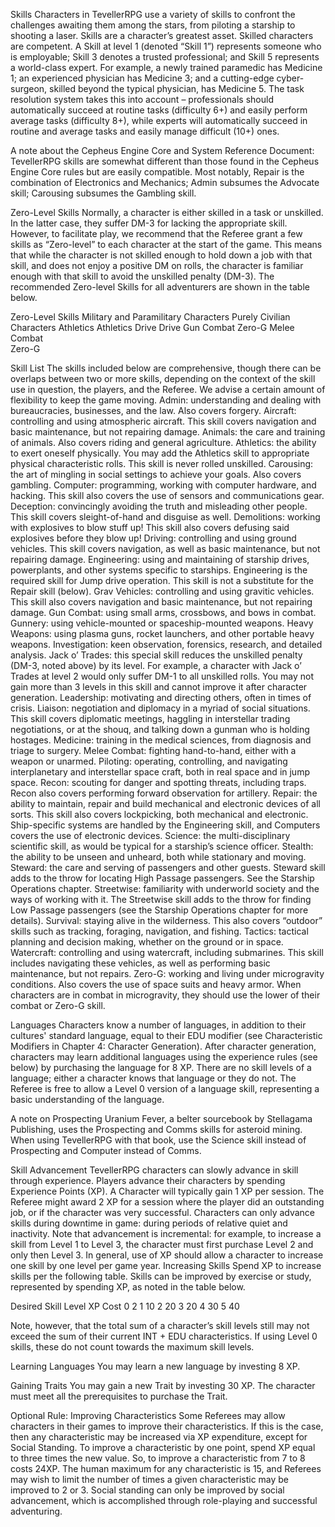 Skills
Characters in TevellerRPG use a variety of skills to confront the challenges awaiting them among the stars, from piloting a starship to shooting a laser.
Skills are a character’s greatest asset. Skilled characters are competent. A Skill at level 1 (denoted “Skill 1”) represents someone who is employable; Skill 3 denotes a trusted professional; and Skill 5 represents a world-class expert. For example, a newly trained paramedic has Medicine 1; an experienced physician has Medicine 3; and a cutting-edge cyber-surgeon, skilled beyond the typical physician, has Medicine 5. The task resolution system takes this into account – professionals should automatically succeed at routine tasks (difficulty 6+) and easily perform average tasks (difficulty 8+), while experts will automatically succeed in routine and average tasks and easily manage difficult (10+) ones.

A note about the Cepheus Engine Core and System Reference Document: TevellerRPG skills are somewhat different than those found in the Cepheus Engine Core rules but are easily compatible. Most notably, Repair is the combination of Electronics and Mechanics; Admin subsumes the Advocate skill; Carousing subsumes the Gambling skill.

Zero-Level Skills
Normally, a character is either skilled in a task or unskilled. In the latter case, they suffer DM-3 for lacking the appropriate skill. However, to facilitate play, we recommend that the Referee grant a few skills as “Zero-level” to each character at the start of the game. This means that while the character is not skilled enough to hold down a job with that skill, and does not enjoy a positive DM on rolls, the character is familiar enough with that skill to avoid the unskilled penalty (DM-3). The recommended Zero-level Skills for all adventurers are shown in the table below.

Zero-Level Skills
Military and Paramilitary Characters	Purely Civilian Characters
Athletics								Athletics
Drive									Drive
Gun Combat								Zero-G
Melee Combat	
Zero-G	

Skill List
The skills included below are comprehensive, though there can be overlaps between two or more skills, depending on the context of the skill use in question, the players, and the Referee. We advise a certain amount of flexibility to keep the game moving.
Admin: understanding and dealing with bureaucracies, businesses, and the law. Also covers forgery.
Aircraft: controlling and using atmospheric aircraft. This skill covers navigation and basic maintenance, but not repairing damage.
Animals: the care and training of animals. Also covers riding and general agriculture.
Athletics: the ability to exert oneself physically. You may add the Athletics skill to appropriate physical characteristic rolls. This skill is never rolled unskilled.
Carousing: the art of mingling in social settings to achieve your goals. Also covers gambling.
Computer: programming, working with computer hardware, and hacking. This skill also covers the use of sensors and communications gear.
Deception: convincingly avoiding the truth and misleading other people. This skill covers sleight-of-hand and disguise as well.
Demolitions: working with explosives to blow stuff up! This skill also covers defusing said explosives before they blow up!
Driving: controlling and using ground vehicles. This skill covers navigation, as well as basic maintenance, but not repairing damage.
Engineering: using and maintaining of starship drives, powerplants, and other systems specific to starships. Engineering is the required skill for Jump drive operation. This skill is not a substitute for the Repair skill (below).
Grav Vehicles:  controlling and using gravitic vehicles. This skill also covers navigation and basic maintenance, but not repairing damage.
Gun Combat: using small arms, crossbows, and bows in combat.
Gunnery: using vehicle-mounted or spaceship-mounted weapons.
Heavy Weapons: using plasma guns, rocket launchers, and other portable heavy weapons.
Investigation: keen observation, forensics, research, and detailed analysis.
Jack o’ Trades: this special skill reduces the unskilled penalty (DM-3, noted above) by its level. For example, a character with Jack o’ Trades at level 2 would only suffer DM-1 to all unskilled rolls. You may not gain more than 3 levels in this skill and cannot improve it after character generation.
Leadership: motivating and directing others, often in times of crisis.
Liaison: negotiation and diplomacy in a myriad of social situations. This skill covers diplomatic meetings, haggling in interstellar trading negotiations, or at the shouq, and talking down a gunman who is holding hostages.
Medicine: training in the medical sciences, from diagnosis and triage to surgery.
Melee Combat: fighting hand-to-hand, either with a weapon or unarmed.
Piloting: operating, controlling, and navigating interplanetary and interstellar space craft, both in real space and in jump space.
Recon: scouting for danger and spotting threats, including traps. Recon also covers performing forward observation for artillery.
Repair: the ability to maintain, repair and build mechanical and electronic devices of all sorts. This skill also covers lockpicking, both mechanical and electronic. Ship-specific systems are handled by the Engineering skill, and Computers covers the use of electronic devices.
Science: the multi-disciplinary scientific skill, as would be typical for a starship’s science officer.
Stealth: the ability to be unseen and unheard, both while stationary and moving.
Steward: the care and serving of passengers and other guests. Steward skill adds to the throw for locating High Passage passengers. See the Starship Operations chapter.
Streetwise: familiarity with underworld society and the ways of working with it. The Streetwise skill adds to the throw for finding Low Passage passengers (see the Starship Operations chapter for more details).
Survival: staying alive in the wilderness. This also covers “outdoor” skills such as tracking, foraging, navigation, and fishing.
Tactics: tactical planning and decision making, whether on the ground or in space.
Watercraft:  controlling and using watercraft, including submarines. This skill includes navigating these vehicles, as well as performing basic maintenance, but not repairs.
Zero-G: working and living under microgravity conditions. Also covers the use of space suits and heavy armor. When characters are in combat in microgravity, they should use the lower of their combat or Zero-G skill.

Languages
Characters know a number of languages, in addition to their cultures' standard language, equal to their EDU modifier (see Characteristic Modifiers in Chapter 4: Character Generation). After character generation, characters may learn additional languages using the experience rules (see below) by purchasing the language for 8 XP. There are no skill levels of a language; either a character knows that language or they do not. The Referee is free to allow a Level 0 version of a language skill, representing a basic understanding of the language.

A note on Prospecting
Uranium Fever, a belter sourcebook by Stellagama Publishing, uses the Prospecting and Comms skills for asteroid mining. When using TevellerRPG with that book, use the Science skill instead of Prospecting and Computer instead of Comms.

Skill Advancement
TevellerRPG characters can slowly advance in skill through experience. Players advance their characters by spending Experience Points (XP). A Character will typically gain 1 XP per session. The Referee might award 2 XP for a session where the player did an outstanding job, or if the character was very successful. Characters can only advance skills during downtime in game: during periods of relative quiet and inactivity. Note that advancement is incremental: for example, to increase a skill from Level 1 to Level 3, the character must first purchase Level 2 and only then Level 3. In general, use of XP should allow a character to increase one skill by one level per game year.
Increasing Skills
Spend XP to increase skills per the following table. Skills can be improved by exercise or study, represented by spending XP, as noted in the table below.
 

Desired Skill Level	XP Cost
0	2
1	10
2	20
3	20
4	30
5	40

Note, however, that the total sum of a character’s skill levels still may not exceed the sum of their current INT + EDU characteristics. If using Level 0 skills, these do not count towards the maximum skill levels.

Learning Languages
You may learn a new language by investing 8 XP.

Gaining Traits
You may gain a new Trait by investing 30 XP. The character must meet all the prerequisites to purchase the Trait.

Optional Rule: Improving Characteristics
Some Referees may allow characters in their games to improve their characteristics. If this is the case, then any characteristic may be increased via XP expenditure, except for Social Standing.
To improve a characteristic by one point, spend XP equal to three times the new value. So, to improve a characteristic from 7 to 8 costs 24XP. The human maximum for any characteristic is 15, and Referees may wish to limit the number of times a given characteristic may be improved to 2 or 3. Social standing can only be improved by social advancement, which is accomplished through role-playing and successful adventuring.
